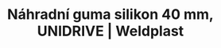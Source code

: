 ---
Link: "file:/Users/vinayakpatel/Downloads/www.weldplast.cz/nahradni-guma-silikon-40-mm-unidrive"
product_name: "Náhradní guma silikon 40 mm, UNIDRIVE"
product_id: "Obj. číslo:161.156"
title: "Náhradní guma silikon 40 mm, UNIDRIVE | Weldplast"
product_desc: ""
product_specs: ""
product_downloads: ""
href: ""
accessories: ""
similar_products: ""
---